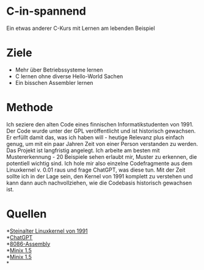 # C-in-spannend
Ein etwas anderer C-Kurs mit Lernen am lebenden Beispiel

# Ziele

* Mehr &uuml;ber Betriebssysteme lernen
* C lernen ohne diverse Hello-World Sachen
* Ein bisschen Assembler lernen

# Methode

Ich seziere den alten Code eines finnischen Informatikstudenten von 1991. Der Code wurde unter der GPL ver&ouml;ffentlicht und ist historisch gewachsen. Er erf&uuml;llt damit das, was ich haben will - heutige Relevanz plus einfach genug, um mit ein paar Jahren Zeit von einer Person verstanden zu werden.
Das Projekt ist langfristig angelegt. Ich arbeite am besten mit Mustererkennung - 20 Beispiele sehen erlaubt mir, Muster zu erkennen, die potentiell wichtig sind. Ich hole mir also einzelne Codefragmente aus dem Linuxkernel v. 0.01 raus und frage ChatGPT, was diese tun. Mit der Zeit sollte ich in der Lage sein, den Kernel von 1991 komplett zu verstehen und kann dann auch nachvollziehen, wie die Codebasis historisch gewachsen ist.

# Quellen

*[Steinalter Linuxkernel von 1991](https://www.kernel.org/pub/linux/kernel/Historic/) \
*[ChatGPT](chat.openai.com) \
*[8086-Assembly](https://github.com/jishanshaikh4/8086-cheatsheet) \
*[Minix 1.5](https://wiki.minix3.org/doku.php?id=www:download:previousversions) \
*[Minix 1.5](https://mirror.math.princeton.edu/pub/oldlinux/Linux.old/Minix/1.7.1/) \
*
